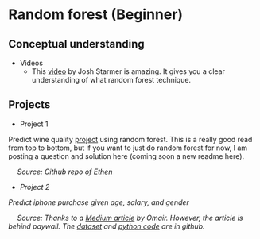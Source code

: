 # Random forest (Beginner)

## Conceptual understanding
- Videos
    - This [video](https://www.youtube.com/watch?v=J4Wdy0Wc_xQ) by Josh Starmer is amazing. It gives you a clear understanding of what random forest technique.


## Projects

- Project 1

Predict wine quality [project](https://nbviewer.org/github/ethen8181/machine-learning/blob/master/trees/random_forest.ipynb#Implementation) using random forest. This is a really good read from top to bottom, but if you want to just do random forest for now, I am posting a question and solution here (coming soon a new readme here).

&emsp; <i>Source: Github repo of [Ethen](https://github.com/ethen8181)<i>


- Project 2

Predict iphone purchase given age, salary, and gender

&emsp; <i> Source: Thanks to a [Medium article](https://medium.com/analytics-vidhya/machine-learning-project-6-predict-salary-using-random-forest-regression-9a18f97c91e5) by Omair. However, the article is behind paywall. The [dataset](https://github.com/omairaasim/machine_learning/blob/master/project_16_random_forest_classifier/iphone_purchase_records.csv) and [python code](https://github.com/omairaasim/machine_learning/blob/master/project_16_random_forest_classifier/random_forest_classifier.py) are in github. <i>
